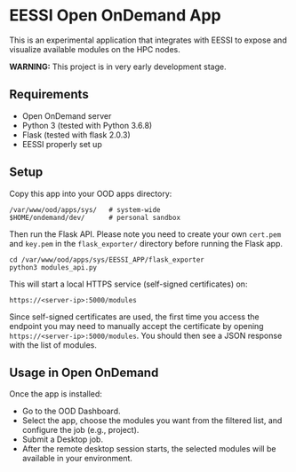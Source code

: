# EESSI Open OnDemand App
This is an experimental application that integrates with EESSI to expose and visualize available modules on the HPC nodes.

**WARNING:** This project is in very early development stage.

## Requirements
- Open OnDemand server
- Python 3 (tested with Python 3.6.8)
- Flask (tested with flask 2.0.3)
- EESSI properly set up 

## Setup
Copy this app into your OOD apps directory:
```
/var/www/ood/apps/sys/   # system-wide
$HOME/ondemand/dev/      # personal sandbox
```
Then run the Flask API. Please note you need to create your own `cert.pem` and `key.pem` in the `flask_exporter/` directory before running the Flask app.
```
cd /var/www/ood/apps/sys/EESSI_APP/flask_exporter
python3 modules_api.py
```
This will start a local HTTPS service (self-signed certificates) on:
```
https://<server-ip>:5000/modules
```

Since self-signed certificates are used, the first time you access the endpoint you may need to manually accept the certificate by opening `https://<server-ip>:5000/modules`. You should then see a JSON response with the list of modules.

## Usage in Open OnDemand
Once the app is installed:
- Go to the OOD Dashboard.
- Select the app, choose the modules you want from the filtered list, and configure the job (e.g., project).
- Submit a Desktop job.
- After the remote desktop session starts, the selected modules will be available in your environment.
